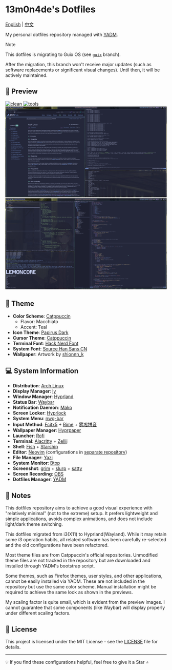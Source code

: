 # 13m0n4de's Dotfiles

[English](./README.md) | [中文](./README.zh.md)

My personal dotfiles repository managed with [YADM](https://yadm.io/).

> [!NOTE]
> This dotfiles is migrating to Guix OS (see [`guix`](https://github.com/13m0n4de/dotfiles/tree/guix) branch).
>
> After the migration, this branch won't receive major updates (such as software replacements or significant visual changes). Until then, it will be actively maintained.

## 📸 Preview

![clean](./assets/clean.png)
![tools](./assets/tools.png)
![windows](./assets/windows.png)
![development](./assets/development.png)

## 🎨 Theme

- **Color Scheme**: [Catppuccin](https://github.com/catppuccin/)
    - Flavor: Macchiato
    - Accent: Teal
- **Icon Theme**: [Papirus Dark](https://github.com/PapirusDevelopmentTeam/papirus-icon-theme/)
- **Cursor Theme**: [Catppuccin](https://github.com/catppuccin/cursors/)
- **Terminal Font**: [Hack Nerd Font](https://github.com/ryanoasis/nerd-fonts/tree/master/patched-fonts/Hack)
- **System Font**: [Source Han Sans CN](https://fonts.adobe.com/fonts/source-han-sans-simplified-chinese)
- **Wallpaper**: Artwork by [shionnn_k](https://x.com/shionnn_k)

## 💻 System Information

- **Distribution**: [Arch Linux](https://archlinux.org/)
- **Display Manager**: [ly](https://github.com/fairyglade/ly)
- **Window Manager**: [Hyprland](https://hyprland.org/)
- **Status Bar**: [Waybar](https://github.com/Alexays/Waybar/)
- **Notification Daemon**: [Mako](https://github.com/emersion/mako)
- **Screen Locker**: [Hyprlock](https://github.com/hyprwm/hyprlock)
- **System Menu**: [nwg-bar](https://github.com/nwg-piotr/nwg-bar)
- **Input Method**: [Fcitx5](https://fcitx-im.org/) + [Rime](https://rime.im/) + [雾凇拼音](https://github.com/iDvel/rime-ice)
- **Wallpaper Manager**: [Hyprpaper](https://github.com/hyprwm/hyprpaper)
- **Launcher**: [Rofi](https://github.com/davatorium/rofi)
- **Terminal**: [Alacritty](https://alacritty.org/) + [Zellij](https://github.com/zellij-org/zellij)
- **Shell**: [Fish](https://fishshell.com/) + [Starship](https://starship.rs/)
- **Editor**: [Neovim](https://neovim.io/) (configurations in [separate repository](https://github.com/13m0n4de/nvim))
- **File Manager**: [Yazi](https://github.com/sxyazi/yazi/)
- **System Monitor**: [Btop](https://github.com/aristocratos/btop)
- **Screenshot**: [grim](https://git.sr.ht/~emersion/grim) + [slurp](https://github.com/emersion/slurp) + [satty](https://github.com/gabm/satty)
- **Screen Recording**: [OBS](https://obsproject.com/)
- **Dotfiles Manager**: [YADM](https://yadm.io/)

## 📝 Notes

This dotfiles repository aims to achieve a good visual experience with "relatively minimal" (not to the extreme) setup. It prefers lightweight and simple applications, avoids complex animations, and does not include light/dark theme switching.

This dotfiles migrated from i3(X11) to Hyprland(Wayland). While it may retain some i3 operation habits, all related software has been carefully re-selected and the old configurations have been refactored.

Most theme files are from Catppuccin's official repositories. Unmodified theme files are not tracked in the repository but are downloaded and installed through YADM's bootstrap script.

Some themes, such as Firefox themes, user styles, and other applications, cannot be easily installed via YADM. These are not included in the repository but use the same color scheme. Manual installation might be required to achieve the same look as shown in the previews.

My scaling factor is quite small, which is evident from the preview images. I cannot guarantee that some components (like Waybar) will display properly under different scaling factors.

## 📜 License

This project is licensed under the MIT License - see the [LICENSE](./LICENSE) file for details.

---

💡 If you find these configurations helpful, feel free to give it a Star ⭐
